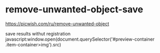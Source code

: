 # remove-unwanted-object-save
https://picwish.com/ru/remove-unwanted-object

save results withut registration
javascript:window.open(document.querySelector('#preview-container .item-container>img').src)
